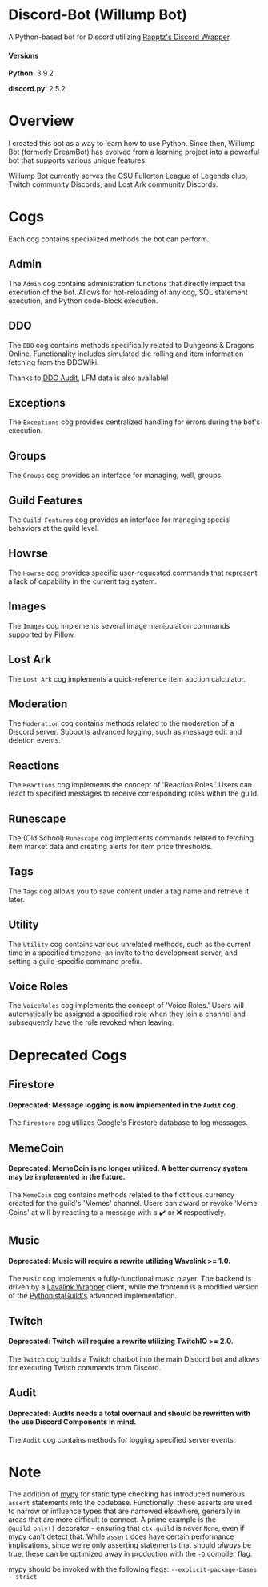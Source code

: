 # Discord-Bot (Willump Bot)
A Python-based bot for Discord utilizing [Rapptz's Discord Wrapper](https://github.com/Rapptz/discord.py).

#### Versions
**Python**: 3.9.2

**discord.py**: 2.5.2

# Overview
I created this bot as a way to learn how to use Python. Since then, Willump Bot (formerly DreamBot) has evolved from a 
learning project into a powerful bot that supports various unique features.

Willump Bot currently serves the CSU Fullerton League of Legends club, Twitch community Discords, and Lost Ark 
community Discords.

# Cogs
Each cog contains specialized methods the bot can perform.

## Admin
The `Admin` cog contains administration functions that directly impact the execution of the bot. Allows for 
hot-reloading of any cog, SQL statement execution, and Python code-block execution.

## DDO
The `DDO` cog contains methods specifically related to Dungeons & Dragons Online. Functionality includes simulated die 
rolling and item information fetching from the DDOWiki.

Thanks to [DDO Audit](https://www.playeraudit.com/), LFM data is also available!

## Exceptions
The `Exceptions` cog provides centralized handling for errors during the bot's execution.

## Groups
The `Groups` cog provides an interface for managing, well, groups.

## Guild Features
The `Guild Features` cog provides an interface for managing special behaviors at the guild level.

## Howrse
The `Howrse` cog provides specific user-requested commands that represent a lack of capability in the current tag system.

## Images
The `Images` cog implements several image manipulation commands supported by Pillow.

## Lost Ark
The `Lost Ark` cog implements a quick-reference item auction calculator.

## Moderation
The `Moderation` cog contains methods related to the moderation of a Discord server. Supports advanced logging, such as 
message edit and deletion events.

## Reactions
The `Reactions` cog implements the concept of 'Reaction Roles.' Users can react to specified messages to receive 
corresponding roles within the guild.

## Runescape
The (Old School) `Runescape` cog implements commands related to fetching item market data and creating alerts for item 
price thresholds. 

## Tags
The `Tags` cog allows you to save content under a tag name and retrieve it later.

## Utility
The `Utility` cog contains various unrelated methods, such as the current time in a specified timezone, an invite to the
development server, and setting a guild-specific command prefix.

## Voice Roles
The `VoiceRoles` cog implements the concept of 'Voice Roles.' Users will automatically be assigned a specified role when
they join a channel and subsequently have the role revoked when leaving.

# Deprecated Cogs

## Firestore
#### Deprecated: Message logging is now implemented in the `Audit` cog.
The `Firestore` cog utilizes Google's Firestore database to log messages.

## MemeCoin
#### Deprecated: MemeCoin is no longer utilized. A better currency system may be implemented in the future.
The `MemeCoin` cog contains methods related to the fictitious currency created for the guild's 'Memes' channel. Users 
can award or revoke 'Meme Coins' at will by reacting to a message with a :heavy_check_mark: or :x: respectively.

## Music
#### Deprecated: Music will require a rewrite utilizing Wavelink >= 1.0.
The `Music` cog implements a fully-functional music player. The backend is driven by a 
[Lavalink Wrapper](https://github.com/PythonistaGuild/Wavelink) client, while the frontend is a modified version of the 
[PythonistaGuild's](https://github.com/PythonistaGuild/Wavelink/blob/master/examples/advanced.py) advanced 
implementation.

## Twitch
#### Deprecated: Twitch will require a rewrite utilizing TwitchIO >= 2.0.
The `Twitch` cog builds a Twitch chatbot into the main Discord bot and allows for executing Twitch commands from 
Discord.

## Audit
#### Deprecated: Audits needs a total overhaul and should be rewritten with the use Discord Components in mind.
The `Audit` cog contains methods for logging specified server events.

# Note
The addition of [mypy](http://mypy-lang.org/) for static type checking has introduced numerous `assert` statements into 
the codebase. Functionally, these asserts are used to narrow or influence types that are narrowed elsewhere, generally 
in areas that are more difficult to connect. A prime example is the `@guild_only()` decorator - ensuring that 
`ctx.guild` is never `None`, even if mypy can't detect that. While `assert` does have certain performance implications, 
since we're only asserting statements that should _always_ be true, these can be optimized away in production with the 
`-O` compiler flag.

mypy should be invoked with the following flags: `--explicit-package-bases --strict`